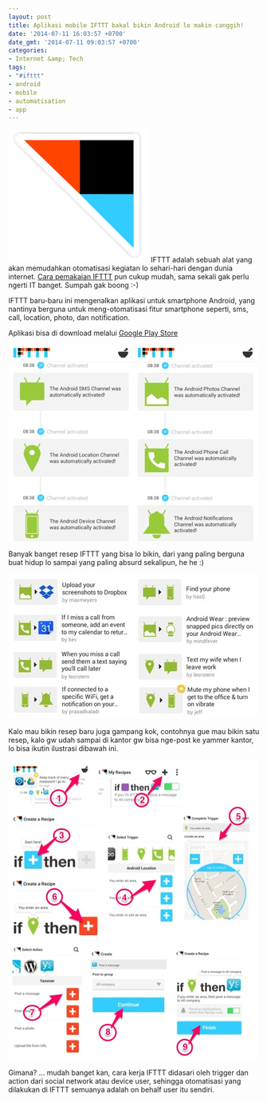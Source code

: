 ```yaml
---
layout: post
title: Aplikasi mobile IFTTT bakal bikin Android lo makin canggih!
date: '2014-07-11 16:03:57 +0700'
date_gmt: '2014-07-11 09:03:57 +0700'
categories:
- Internet &amp; Tech
tags:
- "#ifttt"
- android
- mobile
- automatisation
- app
---
```

![Screen Shot 2014-07-11 at 1.59.56 PM](/images/Screen-Shot-2014-07-11-at-1.59.56-PM.png) IFTTT adalah sebuah alat yang akan memudahkan otomatisasi kegiatan lo sehari-hari dengan dunia internet. [Cara pemakaian IFTTT](http://khalidadisendjaja.web.id/2012/09/05/rahasia-dibalik-otomatisasi-tweet-gue/) pun cukup mudah, sama sekali gak perlu ngerti IT banget. Sumpah gak boong :-)

IFTTT baru-baru ini mengenalkan aplikasi untuk smartphone Android, yang nantinya berguna untuk meng-otomatisasi fitur smartphone seperti, sms, call, location, photo, dan notification.

Aplikasi bisa di download melalui [Google Play Store](https://play.google.com/store/apps/details?id=com.ifttt.ifttt&hl=en)

[![ifttt_1](/images/ifttt_1.jpg)](/images/ifttt_1.jpg)[![ifttt_2](/images/ifttt_2.jpg)](/images/ifttt_2.jpg)

Banyak banget resep IFTTT yang bisa lo bikin, dari yang paling berguna buat hidup lo sampai yang paling absurd sekalipun, he he :)

[![ifttt_3_1](/images/ifttt_3_1.jpg)](/images/ifttt_3_1.jpg)

Kalo mau bikin resep baru juga gampang kok, contohnya gue mau bikin satu resep, kalo gw udah sampai di kantor gw bisa nge-post ke yammer kantor, lo bisa ikutin ilustrasi dibawah ini.

[![ifttt_4_1](/images/ifttt_4_1.jpg)](/images/ifttt_4_1.jpg)

Gimana? ... mudah banget kan, cara kerja IFTTT didasari oleh trigger dan action dari social network atau device user, sehingga otomatisasi yang dilakukan di IFTTT semuanya adalah on behalf user itu sendiri.